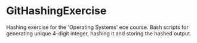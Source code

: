 # GitHashingExercise
Hashing exercise for the 'Operating Systems' ece course.
Bash scripts for generating unique 4-digit integer, hashing it and storing the hashed output.
